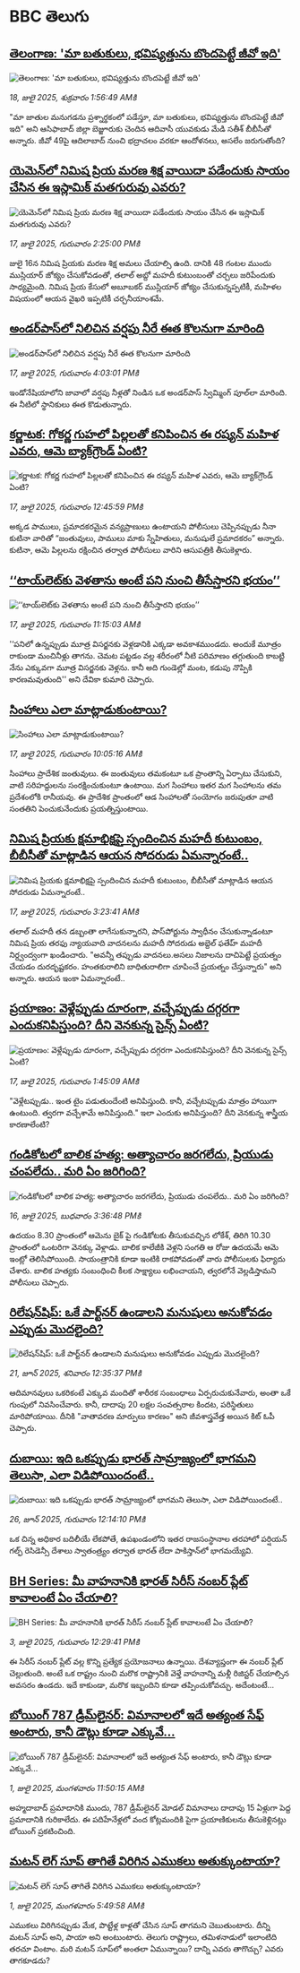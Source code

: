 # BBC తెలుగు## [తెలంగాణ: 'మా బతుకులు, భవిష్యత్తును బొందపెట్టే జీవో ఇది'](https://www.bbc.com/telugu/articles/c8j1n7lzjedo?at_campaign=githubrss)![తెలంగాణ: 'మా బతుకులు, భవిష్యత్తును బొందపెట్టే జీవో ఇది'](https://ichef.bbci.co.uk/ace/ws/240/cpsprodpb/35bf/live/bf483090-6378-11f0-91a2-85dfec17846d.jpg)_18, జులై 2025, శుక్రవారం 1:56:49 AMకి_"మా జాతుల మనుగడను ప్రశ్నార్థకంలో పడేస్తూ, మా బతుకులు, భవిష్యత్తును బొందపెట్టే జీవో ఇది" అని ఆసిఫాబాద్ జిల్లా బెజ్జూరుకు చెందిన ఆదివాసీ యువకుడు మేడి సతీశ్ బీబీసీతో అన్నారు. జీవో 49పై ఆదిలాబాద్ నుంచి భద్రాచలం వరకూ ఆందోళనలు, అసలేం జరుగుతోంది?## [యెమెన్‌లో నిమిష ప్రియ మరణ శిక్ష వాయిదా పడేందుకు సాయం చేసిన ఈ ఇస్లామిక్ మతగురువు ఎవరు? ](https://www.bbc.com/telugu/articles/c1jw1d1x41ko?at_campaign=githubrss)![యెమెన్‌లో నిమిష ప్రియ మరణ శిక్ష వాయిదా పడేందుకు సాయం చేసిన ఈ ఇస్లామిక్ మతగురువు ఎవరు? ](https://ichef.bbci.co.uk/ace/ws/240/cpsprodpb/ac60/live/cdbdc9d0-630c-11f0-b903-f515e3045d80.jpg)_17, జులై 2025, గురువారం 2:25:00 PMకి_జులై 16న నిమిష ప్రియకు మరణ శిక్ష  అమలు చేయాల్సి ఉంది. దానికి 48 గంటల ముందు ముస్లియార్ జోక్యం చేసుకోవడంతో, తలాల్ అబ్దో మహదీ కుటుంబంతో చర్చలు జరిపేందుకు సాధ్యమైంది. నిమిష ప్రియ కేసులో అబూబకర్ ముస్లియార్ జోక్యం చేసుకున్నప్పటికీ, మహిళల విషయంలో ఆయన వైఖరి ఇప్పటికీ చర్చనీయాంశమే.## [అండర్‌పాస్‌లో నిలిచిన వర్షపు నీరే ఈత కొలనుగా మారింది](https://www.bbc.com/telugu/articles/cm2mgv10x8no?at_campaign=githubrss)![అండర్‌పాస్‌లో నిలిచిన వర్షపు నీరే ఈత కొలనుగా మారింది](https://ichef.bbci.co.uk/ace/ws/240/cpsprodpb/11e3/live/9d68bf00-6326-11f0-8dbd-f3d32ebd3327.jpg)_17, జులై 2025, గురువారం 4:03:01 PMకి_ఇండోనేషియాలోని జావాలో వర్షపు నీళ్లతో నిండిన ఒక అండర్‌పాస్ స్విమ్మింగ్ పూల్‌లా మారింది. ఈ నీటిలో స్థానికులు ఈత కొడుతున్నారు.## [కర్ణాటక: గోకర్ణ గుహలో పిల్లలతో కనిపించిన ఈ రష్యన్ మహిళ ఎవరు, ఆమె బ్యాక్‌గ్రౌండ్ ఏంటి?](https://www.bbc.com/telugu/articles/cx23v8e05deo?at_campaign=githubrss)![కర్ణాటక: గోకర్ణ గుహలో పిల్లలతో కనిపించిన ఈ రష్యన్ మహిళ ఎవరు, ఆమె బ్యాక్‌గ్రౌండ్ ఏంటి?](https://ichef.bbci.co.uk/ace/ws/240/cpsprodpb/fbfd/live/2069d180-62d4-11f0-83d2-4f671b8c1523.jpg)_17, జులై 2025, గురువారం 12:45:59 PMకి_అక్కడ పాములు, ప్రమాదకరమైన వన్యప్రాణులు ఉంటాయని పోలీసులు చెప్పినప్పుడు నీనా కుటినా వారితో “జంతువులు, పాములు మాకు స్నేహితులు, మనుషులే ప్రమాదకరం” అన్నారు. కుటినా, ఆమె పిల్లలను రక్షించిన తర్వాత పోలీసులు వారిని ఆసుపత్రికి తీసుకెళ్లారు.## [‘‘టాయ్‌లెట్‌కు వెళతాను అంటే పని నుంచి తీసేస్తారని భయం’’](https://www.bbc.com/telugu/articles/c0k72kr5gzmo?at_campaign=githubrss)![‘‘టాయ్‌లెట్‌కు వెళతాను అంటే పని నుంచి తీసేస్తారని భయం’’](https://ichef.bbci.co.uk/ace/ws/240/cpsprodpb/6c67/live/1db787a0-61b4-11f0-9be7-837e00d9b7cb.png)_17, జులై 2025, గురువారం 11:15:03 AMకి_'‘పనిలో ఉన్నప్పుడు మూత్ర విసర్జనకు వెళ్లడానికి  ఎక్కడా అవకాశముండదు. అందుకే మూత్రం రాకుండా  మంచినీళ్లు తాగను. చెమట పట్టడం వల్ల శరీరంలో నీటి పరిమాణం తగ్గుతుంది కాబట్టి నేను ఎక్కువగా మూత్ర విసర్జనకు వెళ్లను. కానీ అది గుండెల్లో మంట, కడుపు నొప్పికి కారణమవుతుంది'' అని దేవికా కుమారి చెప్పారు.## [సింహాలు ఎలా మాట్లాడుకుంటాయి? ](https://www.bbc.com/telugu/articles/cx2ljwdkn5yo?at_campaign=githubrss)![సింహాలు ఎలా మాట్లాడుకుంటాయి? ](https://ichef.bbci.co.uk/ace/ws/240/cpsprodpb/d78e/live/d1436060-6307-11f0-ad11-1117d09971a9.jpg)_17, జులై 2025, గురువారం 10:05:16 AMకి_సింహాలు ప్రాదేశిక జంతువులు. ఈ జంతువులు తమకంటూ ఒక ప్రాంతాన్ని ఏర్పాటు చేసుకుని, వాటి సరిహద్దులను సంరక్షించుకుంటూ ఉంటాయి. మగ సింహాలు ఇతర మగ సింహాలను తమ ప్రదేశంలోకి రానీయవు. ఈ ప్రాదేశిక ప్రాంతంలో ఆడ సింహాలతో సంయోగం జరుపుతూ వాటి సంతతిని పెంచుకునేందుకు ప్రయత్నిస్తుంటాయి.## [నిమిష ప్రియకు క్షమాభిక్షపై స్పందించిన మహదీ కుటుంబం, బీబీసీతో మాట్లాడిన ఆయన సోదరుడు ఏమన్నారంటే.. ](https://www.bbc.com/telugu/articles/c0j4yl7e3gqo?at_campaign=githubrss)![నిమిష ప్రియకు క్షమాభిక్షపై స్పందించిన మహదీ కుటుంబం, బీబీసీతో మాట్లాడిన ఆయన సోదరుడు ఏమన్నారంటే.. ](https://ichef.bbci.co.uk/ace/ws/240/cpsprodpb/0075/live/41b1daf0-62ab-11f0-b1b9-2b94c1f6d9f3.jpg)_17, జులై 2025, గురువారం 3:23:41 AMకి_తలాల్ మహదీ తన డబ్బంతా లాగేసుకున్నారని, పాస్‌పోర్టును స్వాధీనం చేసుకున్నాడంటూ నిమిష ప్రియ తరఫు న్యాయవాది వాదనలను మహదీ సోదరుడు అబ్దెల్ ఫతేహ్ మహదీ నిర్ద్వంద్వంగా ఖండించారు. "అవన్నీ తప్పుడు వాదనలు.అసలు నిజాలను దాచిపెట్టే ప్రయత్నం చేయడం దురదృష్టకరం. హంతకురాలిని బాధితురాలిగా చూపించే ప్రయత్నం చేస్తున్నారు" అని అన్నారు. ఆయన ఇంకా ఏమన్నారంటే..## [ప్రయాణం: వెళ్లేప్పుడు దూరంగా, వచ్చేప్పుడు దగ్గరగా ఎందుకనిపిస్తుంది? దీని వెనకున్న సైన్స్ ఏంటి?](https://www.bbc.com/telugu/articles/c0l4y727n1jo?at_campaign=githubrss)![ప్రయాణం: వెళ్లేప్పుడు దూరంగా, వచ్చేప్పుడు దగ్గరగా ఎందుకనిపిస్తుంది? దీని వెనకున్న సైన్స్ ఏంటి?](https://ichef.bbci.co.uk/ace/ws/240/cpsprodpb/054c/live/6957c010-62b0-11f0-8e78-11023c48a856.png)_17, జులై 2025, గురువారం 1:45:09 AMకి_"వెళ్లేటప్పుడు.. ఇంత టైం పడుతుందేంటి అనిపిస్తుంది. కానీ, వచ్చేటప్పుడు మాత్రం హాయిగా ఉంటుంది. త్వరగా వచ్చేశామే అనిపిస్తుంది." ఇలా ఎందుకు అనిపిస్తుంది? దీని వెనకున్న శాస్త్రీయ కారణాలేంటి?## [గండికోటలో బాలిక హత్య: అత్యాచారం జరగలేదు,  ప్రియుడు చంపలేదు.. మరి ఏం జరిగింది?](https://www.bbc.com/telugu/articles/crk6v77zjgpo?at_campaign=githubrss)![గండికోటలో బాలిక హత్య: అత్యాచారం జరగలేదు,  ప్రియుడు చంపలేదు.. మరి ఏం జరిగింది?](https://ichef.bbci.co.uk/ace/ws/240/cpsprodpb/30e3/live/cd78d3d0-6257-11f0-9f17-ef93543be849.jpg)_16, జులై 2025, బుధవారం 3:36:48 PMకి_ఉదయం 8.30 ప్రాంతంలో ఆమెను బైక్ పై గండికోటకు తీసుకువచ్చిన లోకేశ్, తిరిగి 10.30 ప్రాంతంలో ఒంటరిగా వెనక్కు వెళ్లాడు.  బాలిక కాలేజీకి వెళ్లని సంగతి ఆ రోజు ఉదయమే ఆమె ఇంట్లో తెలిసిపోయింది. సాయంత్రానికి కూడా ఇంటికి రాకపోవడంతో వారు పోలీసులకు ఫిర్యాదు చేశారు. బాలిక హత్యకు సంబంధించి కీలక సాక్ష్యాలు లభించాయని, త్వరలోనే వెల్లడిస్తామని పోలీసులు చెప్పారు.## [రిలేషన్‌షిప్: ఒకే పార్ట్‌నర్ ఉండాలని మనుషులు అనుకోవడం ఎప్పుడు మొదలైంది?](https://www.bbc.com/telugu/articles/c62d4j0748vo?at_campaign=githubrss)![రిలేషన్‌షిప్: ఒకే పార్ట్‌నర్ ఉండాలని మనుషులు అనుకోవడం ఎప్పుడు మొదలైంది?](https://ichef.bbci.co.uk/ace/ws/240/cpsprodpb/49dd/live/f64ee1d0-4f53-11f0-a872-8baf78f7d38b.jpg)_21, జూన్ 2025, శనివారం 12:35:37 PMకి_ఆదిమానవులు ఒకరికంటే ఎక్కువ మందితో శారీరక సంబంధాలు ఏర్పరుచుకునేవారు, అంతా ఒకే గుంపులో నివసించేవారు. కానీ, దాదాపు 20 లక్షల సంవత్సరాల కిందట, పరిస్థితులు మారిపోయాయి. దీనికి "వాతావరణ మార్పులు కారణం" అని జీవశాస్త్రవేత్త అయిన కిట్ ఓపీ చెప్పారు.## [దుబాయి: ఇది ఒకప్పుడు భారత్ సామ్రాజ్యంలో భాగమని తెలుసా, ఎలా విడిపోయిందంటే..](https://www.bbc.com/telugu/articles/ce83x3rekyyo?at_campaign=githubrss)![దుబాయి: ఇది ఒకప్పుడు భారత్ సామ్రాజ్యంలో భాగమని తెలుసా, ఎలా విడిపోయిందంటే..](https://ichef.bbci.co.uk/ace/ws/240/cpsprodpb/89c1/live/fbe80b80-5282-11f0-809e-059b7ea85131.jpg)_26, జూన్ 2025, గురువారం 12:14:10 PMకి_ఒక చిన్న అధికార బదిలీయే లేకపోతే, ఉపఖండంలోని ఇతర రాజసంస్థానాల తరహాలో  పర్షియన్ గల్ఫ్ రెసిడెన్సీ దేశాలు స్వాతంత్ర్యం తర్వాత భారత్ లేదా పాకిస్తాన్‌లో భాగమయ్యేవి.## [BH Series: మీ వాహనానికి భారత్ సిరీస్ నంబర్ ప్లేట్ కావాలంటే ఏం చేయాలి?](https://www.bbc.com/telugu/articles/c9dg040gzv6o?at_campaign=githubrss)![BH Series: మీ వాహనానికి భారత్ సిరీస్ నంబర్ ప్లేట్ కావాలంటే ఏం చేయాలి?](https://ichef.bbci.co.uk/ace/ws/240/cpsprodpb/c5c0/live/7facfba0-5801-11f0-b5c5-012c5796682d.jpg)_3, జులై 2025, గురువారం 12:29:41 PMకి_ఈ సిరీస్ నంబర్ ప్లేట్ వల్ల కొన్ని ప్రత్యేక ప్రయోజనాలు ఉన్నాయి. దేశవ్యాప్తంగా ఈ నంబర్ ప్లేట్ చెల్లుతుంది. అంటే ఒక రాష్ట్రం నుంచి మరొక రాష్ట్రానికి వెళ్తే వాహనాన్ని మళ్లీ రిజిస్టర్ చేయాల్సిన అవసరం ఉండదు. ఇదే కాకుండా, మరొక ఇబ్బందిని కూడా తప్పించుకోవచ్చు. అదేంటంటే...## [బోయింగ్ 787 డ్రీమ్‌లైనర్: విమానాలలో ఇదే అత్యంత సేఫ్ అంటారు, కానీ డౌట్లు కూడా ఎక్కువే...](https://www.bbc.com/telugu/articles/c8d664g0dz9o?at_campaign=githubrss)![బోయింగ్ 787 డ్రీమ్‌లైనర్: విమానాలలో ఇదే అత్యంత సేఫ్ అంటారు, కానీ డౌట్లు కూడా ఎక్కువే...](https://ichef.bbci.co.uk/ace/ws/240/cpsprodpb/aebe/live/0ad87b80-5674-11f0-95fc-edf89039c20a.jpg)_1, జులై 2025, మంగళవారం 11:50:15 AMకి_అహ్మదాబాద్ ప్రమాదానికి ముందు, 787 డ్రీమ్‌లైనర్ మోడల్ విమానాలు దాదాపు 15 ఏళ్లుగా పెద్ద ప్రమాదానికి గురికాలేదు. ఈ పదిహేనేళ్లలో వంద కోట్లమందికి  పైగా ప్రయాణికులను తీసుకెళ్లినట్లు బోయింగ్ ప్రకటించింది.## [మటన్ లెగ్ సూప్ తాగితే విరిగిన ఎముకలు అతుక్కుంటాయా?](https://www.bbc.com/telugu/articles/c0l4g92j8kzo?at_campaign=githubrss)![మటన్ లెగ్ సూప్ తాగితే విరిగిన ఎముకలు అతుక్కుంటాయా?](https://ichef.bbci.co.uk/ace/ws/240/cpsprodpb/cffe/live/00bf0e40-4f7e-11f0-8c47-237c2e4015f5.jpg)_1, జులై 2025, మంగళవారం 5:49:58 AMకి_ఎముకలు విరిగినప్పుడు మేక, పొట్టేళ్ల కాళ్లతో చేసిన సూప్ తాగమని చెబుతుంటారు. దీన్ని మటన్ సూప్ అని, పాయా అని అంటుంటారు. తెలుగు రాష్ట్రాలు, తమిళనాడులో ఇలాంటిది తరచూ వింటాం. మరి మటన్ సూప్‌లో అంతలా ఏమున్నాయి? దాన్ని ఎవరు తాగొచ్చు? ఎవరు తాగకూడదు?